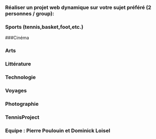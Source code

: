 ### Réaliser un projet web dynamique sur votre sujet préféré (2 personnes / group):
### Sports (tennis,basket,foot,etc.)
###Cinéma
### Arts
### Littérature
### Technologie
### Voyages
### Photographie


### TennisProject 
### Equipe : Pierre Poulouin et Dominick Loisel
